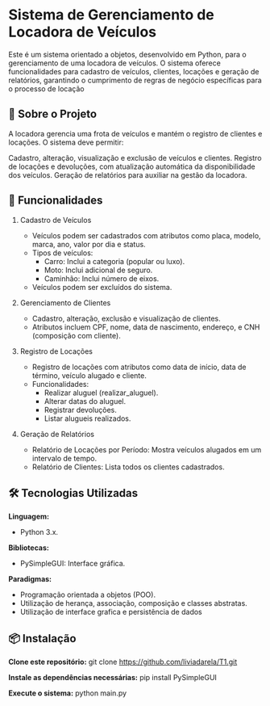 # Sistema de Gerenciamento de Locadora de Veículos
Este é um sistema orientado a objetos, desenvolvido em Python, para o gerenciamento de uma locadora de veículos. O sistema oferece funcionalidades para cadastro de veículos, clientes, locações e geração de relatórios, garantindo o cumprimento de regras de negócio específicas para o processo de locação

## 📖 Sobre o Projeto

A locadora gerencia uma frota de veículos e mantém o registro de clientes e locações. O sistema deve permitir:

Cadastro, alteração, visualização e exclusão de veículos e clientes.
Registro de locações e devoluções, com atualização automática da disponibilidade dos veículos.
Geração de relatórios para auxiliar na gestão da locadora.

## 🚀 Funcionalidades

1. Cadastro de Veículos
    - Veículos podem ser cadastrados com atributos como placa, modelo, marca, ano, valor por dia e status.
    - Tipos de veículos:
      - Carro: Inclui a categoria (popular ou luxo).
      - Moto: Inclui adicional de seguro.
      - Caminhão: Inclui número de eixos.
    - Veículos podem ser excluídos do sistema.
      
2. Gerenciamento de Clientes
    - Cadastro, alteração, exclusão e visualização de clientes.
    - Atributos incluem CPF, nome, data de nascimento, endereço, e CNH (composição com cliente).
     
3. Registro de Locações
    - Registro de locações com atributos como data de início, data de término, veículo alugado e cliente.
    - Funcionalidades:
       - Realizar aluguel (realizar_aluguel).
       - Alterar datas do aluguel.
       - Registrar devoluções.
       - Listar alugueis realizados.
       
4. Geração de Relatórios
     - Relatório de Locações por Período: Mostra veículos alugados em um intervalo de tempo.
     - Relatório de Clientes: Lista todos os clientes cadastrados.

## 🛠️ Tecnologias Utilizadas

**Linguagem:** 
  - Python 3.x.

**Bibliotecas:**
  - PySimpleGUI: Interface gráfica.

**Paradigmas:**
  - Programação orientada a objetos (POO).
  - Utilização de herança, associação, composição e classes abstratas.
  - Utilização de interface grafica e persistência de dados 

## 📦 Instalação

**Clone este repositório:** git clone https://github.com/liviadarela/T1.git

**Instale as dependências necessárias:** pip install PySimpleGUI

**Execute o sistema:** python main.py
